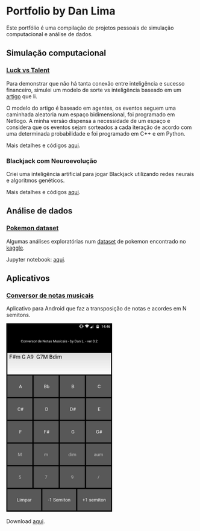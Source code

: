 # Portfolio by Dan Lima

Este portfólio é uma compilação de projetos pessoais de simulação computacional e análise de dados.

## Simulação computacional

### [Luck vs Talent](https://github.com/limadlp/LuckvsTalent)

Para demonstrar que não há tanta conexão entre inteligência e sucesso financeiro, simulei um modelo de sorte vs inteligência baseado em um [artigo](https://arxiv.org/pdf/1802.07068.pdf) que li. 

O modelo do artigo é baseado em agentes, os eventos seguem uma caminhada aleatoria num espaço bidimensional, foi programado em Netlogo. A minha versão dispensa a necessidade de um espaço e considera que os eventos sejam sorteados a cada iteração de acordo com uma determinada probabilidade e foi programado em C++ e em Python.

Mais detalhes e códigos [aqui](https://github.com/limadlp/LuckvsTalent).

### Blackjack com Neuroevolução

Criei uma inteligência artificial para jogar Blackjack utilizando redes neurais e algoritmos genéticos.

Mais detalhes e códigos [aqui](https://github.com/limadlp/Blackjack).


## Análise de dados

### [Pokemon dataset](https://github.com/limadlp/LuckvsTalent)

Algumas análises exploratórias num [dataset](https://www.kaggle.com/abcsds/pokemon) de pokemon encontrado no [kaggle](https://www.kaggle.com/).

Jupyter notebook: [aqui](https://github.com/limadlp/Pokemon/blob/master/Pokemon3.ipynb).


## Aplicativos

### [Conversor de notas musicais](https://transpose-musical-notes.br.aptoide.com/?store_name=danl800)

Aplicativo para Android que faz a transposição de notas e acordes em N semitons.

<a href="url"><img src="./img/IMG-20180611-WA0005.jpg" height="500"></a>


Download [aqui](https://transpose-musical-notes.br.aptoide.com/?store_name=danl800).
